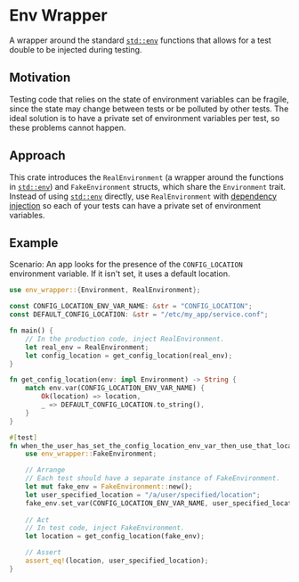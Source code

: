 # Env Wrapper

A wrapper around the standard [`std::env`](https://doc.rust-lang.org/std/env/index.html)
functions that allows for a test double to be injected during testing.

## Motivation
Testing code that relies on the state of environment variables can be
fragile, since the state may change between tests or be polluted by other tests.
The ideal solution is to have a private set of environment variables per test,
so these problems cannot happen.

## Approach
This crate introduces the `RealEnvironment`
(a wrapper around the functions in [`std::env`](https://doc.rust-lang.org/std/env/index.html))
and
`FakeEnvironment` structs, which share the
`Environment` trait. Instead of using
[`std::env`](https://doc.rust-lang.org/std/env/index.html) directly,
use `RealEnvironment` with
[dependency injection](https://en.wikipedia.org/wiki/Dependency_injection)
so each of your tests can have a private set of environment variables.

## Example
Scenario: An app looks for the presence of the `CONFIG_LOCATION` environment
variable. If it isn't set, it uses a default location.

```rust
use env_wrapper::{Environment, RealEnvironment};

const CONFIG_LOCATION_ENV_VAR_NAME: &str = "CONFIG_LOCATION";
const DEFAULT_CONFIG_LOCATION: &str = "/etc/my_app/service.conf";

fn main() {
    // In the production code, inject RealEnvironment.
    let real_env = RealEnvironment;
    let config_location = get_config_location(real_env);
}

fn get_config_location(env: impl Environment) -> String {
    match env.var(CONFIG_LOCATION_ENV_VAR_NAME) {
        Ok(location) => location,
        _ => DEFAULT_CONFIG_LOCATION.to_string(),
    }
}

#[test]
fn when_the_user_has_set_the_config_location_env_var_then_use_that_location() {
    use env_wrapper::FakeEnvironment;

    // Arrange
    // Each test should have a separate instance of FakeEnvironment.
    let mut fake_env = FakeEnvironment::new();
    let user_specified_location = "/a/user/specified/location";
    fake_env.set_var(CONFIG_LOCATION_ENV_VAR_NAME, user_specified_location);
    
    // Act
    // In test code, inject FakeEnvironment.
    let location = get_config_location(fake_env);

    // Assert
    assert_eq!(location, user_specified_location);
}
```